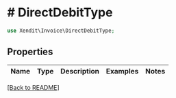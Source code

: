 # # DirectDebitType


```php
use Xendit\Invoice\DirectDebitType;
```

## Properties

Name | Type | Description | Examples | Notes
------------ | ------------- | ------------- | ------------- | ------------- 

[[Back to README]](../../README.md)
